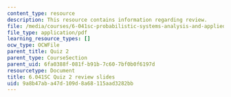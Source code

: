 ```yaml
---
content_type: resource
description: This resource contains information regarding review.
file: /media/courses/6-041sc-probabilistic-systems-analysis-and-applied-probability-fall-2013/9a8b47aba47d109d8a68115aad3282bb_MIT6_041SCF13_quiz02_revi.pdf
file_type: application/pdf
learning_resource_types: []
ocw_type: OCWFile
parent_title: Quiz 2
parent_type: CourseSection
parent_uid: 6fa0388f-081f-b91b-7c60-7bf0b0f6197d
resourcetype: Document
title: 6.041SC Quiz 2 review slides
uid: 9a8b47ab-a47d-109d-8a68-115aad3282bb
---
```

